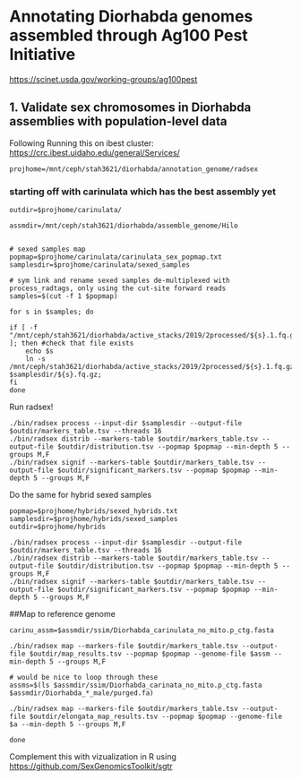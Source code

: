 # Annotating Diorhabda genomes assembled through Ag100 Pest Initiative 
https://scinet.usda.gov/working-groups/ag100pest

## 1. Validate sex chromosomes in Diorhabda assemblies with population-level data
Following 
Running this on ibest cluster: https://crc.ibest.uidaho.edu/general/Services/ 


```
projhome=/mnt/ceph/stah3621/diorhabda/annotation_genome/radsex

```

### starting off with carinulata which has the best assembly yet
 
```
outdir=$projhome/carinulata/

assmdir=/mnt/ceph/stah3621/diorhabda/assemble_genome/Hilo


# sexed samples map
popmap=$projhome/carinulata/carinulata_sex_popmap.txt
samplesdir=$projhome/carinulata/sexed_samples

# sym link and rename sexed samples de-multiplexed with process_radtags, only using the cut-site forward reads
samples=$(cut -f 1 $popmap)

for s in $samples; do

if [ -f "/mnt/ceph/stah3621/diorhabda/active_stacks/2019/2processed/${s}.1.fq.gz" ]; then #check that file exists 
	echo $s 
	ln -s /mnt/ceph/stah3621/diorhabda/active_stacks/2019/2processed/${s}.1.fq.gz $samplesdir/${s}.fq.gz;  
fi
done
```

Run radsex!

```
./bin/radsex process --input-dir $samplesdir --output-file $outdir/markers_table.tsv --threads 16
./bin/radsex distrib --markers-table $outdir/markers_table.tsv --output-file $outdir/distribution.tsv --popmap $popmap --min-depth 5 --groups M,F
./bin/radsex signif --markers-table $outdir/markers_table.tsv --output-file $outdir/significant_markers.tsv --popmap $popmap --min-depth 5 --groups M,F

```

Do the same for hybrid sexed samples

```
popmap=$projhome/hybrids/sexed_hybrids.txt
samplesdir=$projhome/hybrids/sexed_samples
outdir=$projhome/hybrids

./bin/radsex process --input-dir $samplesdir --output-file $outdir/markers_table.tsv --threads 16
./bin/radsex distrib --markers-table $outdir/markers_table.tsv --output-file $outdir/distribution.tsv --popmap $popmap --min-depth 5 --groups M,F
./bin/radsex signif --markers-table $outdir/markers_table.tsv --output-file $outdir/significant_markers.tsv --popmap $popmap --min-depth 5 --groups M,F
```

##Map to reference genome
```
carinu_assm=$assmdir/ssim/Diorhabda_carinulata_no_mito.p_ctg.fasta  

./bin/radsex map --markers-file $outdir/markers_table.tsv --output-file $outdir/map_results.tsv --popmap $popmap --genome-file $assm --min-depth 5 --groups M,F

# would be nice to loop through these
assms=$(ls $assmdir/ssim/Diorhabda_carinata_no_mito.p_ctg.fasta $assmdir/Diorhabda_*_male/purged.fa)

./bin/radsex map --markers-file $outdir/markers_table.tsv --output-file $outdir/elongata_map_results.tsv --popmap $popmap --genome-file $a --min-depth 5 --groups M,F

done
```

Complement this with vizualization in R using https://github.com/SexGenomicsToolkit/sgtr  





